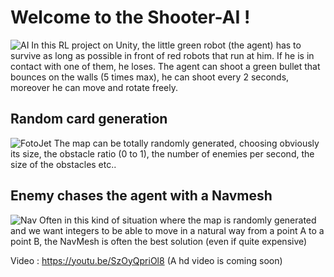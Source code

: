 # Welcome to the Shooter-AI !
![AI](https://user-images.githubusercontent.com/53370597/115914864-06a29280-a462-11eb-87e7-41d66c3af589.PNG)
In this RL project on Unity, the little green robot (the agent) has to survive as long as possible in front of red robots that run at him. If he is in contact with one of them, he loses. The agent can shoot a green bullet that bounces on the walls (5 times max), he can shoot every 2 seconds, moreover he can move and rotate freely.


## Random card generation
![FotoJet](https://user-images.githubusercontent.com/53370597/115955055-e9160d00-a4e3-11eb-8fb6-3fb8534ad366.jpg)
The map can be totally randomly generated, choosing obviously its size, the obstacle ratio (0 to 1), the number of enemies per second, the size of the obstacles etc..

## Enemy chases the agent with a Navmesh

![Nav](https://user-images.githubusercontent.com/53370597/115955179-9ee15b80-a4e4-11eb-9031-187e0668fb2b.PNG)
Often in this kind of situation where the map is randomly generated and we want integers to be able to move in a natural way from a point A to a point B, the NavMesh is often the best solution (even if quite expensive)

Video : https://youtu.be/SzOyQpriOl8 (A hd video is coming soon)


